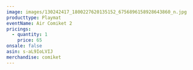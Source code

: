 ```yaml
---
image: images/130242417_1800227620135152_6756896158928643860_n.jpg
producttype: Playmat
eventName: Air Comiket 2
pricings:
  - quantity: 1
    price: 65
onsale: false
asin: s-aL9IoLVIJ
merchandise: comiket
---
```

